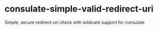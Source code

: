 consulate-simple-valid-redirect-uri
===================================

Simple, secure redirect-uri check with wildcard support for consulate
